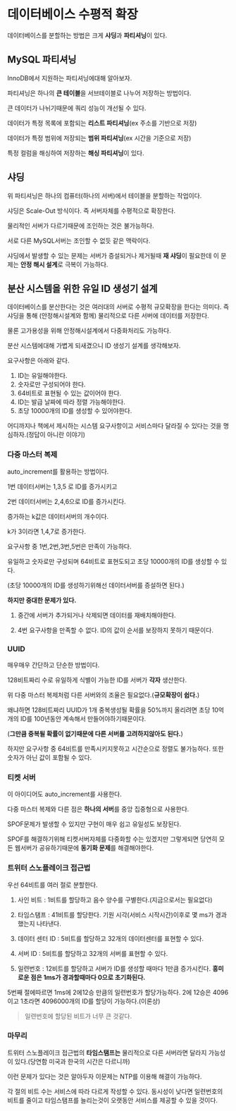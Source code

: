 데이터베이스 수평적 확장
=

데이터베이스를 분할하는 방법은 크게 **샤딩**과 **파티셔닝**이 있다.

## MySQL 파티셔닝 

InnoDB에서 지원하는 파티셔닝에대해 알아보자.

파티셔닝은 하나의 **큰 테이블**을 서브테이블로 나누어 저장하는 방법이다.

큰 데이터가 나뉘기때문에 쿼리 성능이 개선될 수 있다.

데이터가 특정 목록에 포함되는 **리스트 파티셔닝**(ex 주소를 기반으로 저장)

데이터가 특정 범위에 저장되는 **범위 파티셔닝**(ex 시간을 기준으로 저장)

특정 컬럼을 해싱하여 저장하는 **해싱 파티셔닝**이 있다.

## 샤딩

위 파티셔닝은 하나의 컴퓨터(하나의 서버)에서 테이블을 분할하는 작업이다.

샤딩은 Scale-Out 방식이다. 즉 서버자체를 수평적으로 확장한다.

물리적인 서버가 다르기때문에 조인하는 것은 불가능하다.

서로 다른 MySQL서버는 조인할 수 없듯 같은 맥락이다.

샤딩에서 발생할 수 있는 문제는 서버가 증설되거나 제거될때 **재 샤딩**이 필요한데 이 문제는 **안정 해시 설계**로 극복이 가능하다.

## 분산 시스템을 위한 유일 ID 생성기 설계

데이터베이스를 분산한다는 것은 여러대의 서버로 수평적 규모확장을 한다는 의미다. 즉 샤딩을 통해 (안정해시설계와 함께) 물리적으로 다른 서버에 데이터를 저장한다.

물론 고가용성을 위해 안정해시설계에서 다중화처리도 가능하다.

분산 시스템에대해 가볍게 되새겼으니 ID 생성기 설계를 생각해보자.

요구사항은 아래와 같다.

1. ID는 유일해야한다.
2. 숫자로만 구성되어야 한다.
3. 64비트로 표현될 수 있는 값이어야 한다.
4. ID는 발급 날짜에 따라 정렬 가능해야한다.
5. 초당 10000개의 ID를 생성할 수 있어야한다.

어디까지나 책에서 제시하는 시스템 요구사항이고 서비스마다 달라질 수 있다는 것을 명심하자.(정답이 아니란 이야기)

### 다중 마스터 복제

auto_increment를 활용하는 방법이다.

1번 데이터서버는 1,3,5 로 ID를 증가시키고

2번 데이터서버는 2,4,6으로 ID를 증가시킨다.

증가하는 k값은 데이터서버의 개수이다.

k가 3이라면 1,4,7로 증가한다.

요구사항 중 1번,2번,3번,5번은 만족이 가능하다.

유일하고 숫자로만 구성되며 64비트로 표현도되고 초당 10000개의 ID를 생성할 수 있다.

(초당 10000개의 ID를 생성하기위해선 데이터서버를 증설하면 된다.)

**하지만 중대한 문제가 있다.**

1. 중간에 서버가 추가되거나 삭제되면 데이터를 재배치해야한다.

2. 4번 요구사항을 만족할 수 없다. ID의 값이 순서를 보장하지 못하기 때문이다.

### UUID

매우매우 간단하고 단순한 방법이다.

128비트짜리 수로 유일하게 식별이 가능한 ID를 서버가 **각자** 생산한다.

위 다중 마스터 복제처럼 다른 서버와의 조율은 필요없다.(**규모확장이 쉽다.**)

왜냐하면 128비트짜리 UUID가 1개 중복생성될 확률을 50%까지 올리려면 초당 10억개의 ID를 100년동안 계속해서 만들어야하기때문이다.

(**그만큼 중복될 확률이 없기때문에 다른 서버를 고려하지않아도 된다.**)

하지만 요구사항 중 64비트를 만족시키지못하고 시간순으로 정렬도 불가능하다. 또한 숫자가 아닌 값이 포함될 수 있다.

### 티켓 서버

이 아이디어도 auto_increment를 사용한다.

다중 마스터 복제와 다른 점은 **하나의 서버**를 중앙 집중형으로 사용한다.

SPOF문제가 발생할 수 있지만 구현이 매우 쉽고 유일성도 보장된다.

SPOF를 해결하기위해 티켓서버자체를 다중화할 수는 있겠지만 그렇게되면 당연히 모든 웹서버가 공유하기때문에 **동기화 문제**를 해결해야한다.

### 트위터 스노플레이크 접근법

우선 64비트를 여러 절로 분할한다.

1. 사인 비트 : 1비트를 할당하고 음수 양수를 구별한다.(지금으로서는 필요없다)

2. 타임스탬프 : 41비트를 할당한다. 기원 시각(서비스 시작시간)이후로 몇 ms가 경과했는지 나타낸다.

3. 데이터 센터 ID : 5비트를 할당하고 32개의 데이터센터를 표현할 수 있다.

4. 서버 ID : 5비트를 할당하고 32개의 서버를 표현할 수 있다.

5. 일련번호 : 12비트를 할당하고 서버가 ID를 생성할 때마다 1만큼 증가시킨다. **흥미로운 점은 1ms가 경과할때마다 0으로 초기화된다.**

5번째 절에따르면 1ms에 2에12승 만큼의 일련번호가 할당가능하다. 2에 12승은 4096이고 1초라면 4096000개의 ID를 할당이 가능하다.(이론상)

> 일련번호에 할당된 비트가 너무 큰 것같다.

### 마무리

트위터 스노플레이크 접근법의 **타임스탬프는** 물리적으로 다른 서버라면 달라지 가능성이 있다.(당연함 미국과 한국의 시간은 다르니까)

이런 문제가 있다는 것은 알아두자 이문제는 NTP를 이용해 해결이 가능하다.

각 절의 비트 수는 서비스에 따라 다르게 작성할 수 있다. 동시성이 낮다면 일련번호의 비트를 줄이고 타임스탬프를 늘리는것이 오랫동안 서비스를 제공할 수 있을 것이다.

